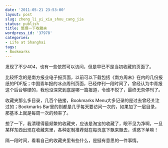 ```yaml
---
date: '2011-05-21 23:53:00'
layout: post
slug: zheng_li_yi_xia_shou_cang_jia
status: publish
title: 整理一下收藏夹
wordpress_id: '37978'
categories:
- Life at Shanghai
tags:
- Bookmarks
---
```


发现了不少404，也有一些依然可以访问，但是早已不是当初收藏的页面了。

比较怀念的是南方报业电子报页面，以前可以下载包括《南方周末》在内的几份报纸的PDF版；中国青年报的冰点周刊页面，已经停刊一段时间了，曾经认为中青报这个后台够硬的，我也没深究到底是哪一篇报道，令谁不悦了，最终无奈停刊了。

收藏夹那么多目录，几百个链接，Bookmarks Menu大多记录的是过去曾经关注过的；Bookmarks Bar里的则都是几乎每天要访问一次的，如果加了一层目录，那基本上就是每周一次的频率了。

想了一下，我清理得最频繁的收藏夹，应该是淘宝的收藏了，眼不见为净啊，一旦某样东西出现在收藏夹里，各种定制推荐就在每页底下飘来飘去，诱惑下单嘛！

隔一段时间，看看自己的收藏夹里有些什么，是挺有意思的一件事情。
